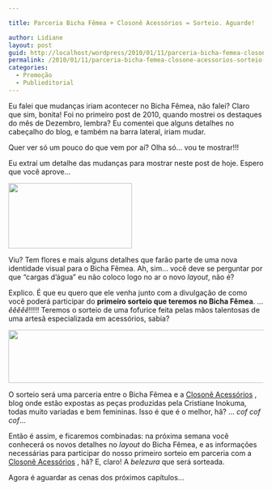 ```yaml
---

title: Parceria Bicha Fêmea + Closonê Acessórios = Sorteio. Aguarde!

author: Lidiane
layout: post
guid: http://localhost/wordpress/2010/01/11/parceria-bicha-femea-closone-acessorios-sorteio-aguarde/
permalink: /2010/01/11/parceria-bicha-femea-closone-acessorios-sorteio-aguarde/
categories:
  - Promoção
  - Publieditorial
---
```

Eu falei que mudanças iriam acontecer no Bicha Fêmea, não falei? Claro que sim, bonita! Foi no primeiro post de 2010, quando mostrei os destaques do mês de Dezembro, lembra? Eu comentei que alguns detalhes no cabeçalho do blog, e também na barra lateral, iriam mudar.

Quer ver só um pouco do que vem por aí? Olha só… vou te mostrar!!!

<!--more-->

Eu extraí um detalhe das mudanças para mostrar neste post de hoje. Espero que você aprove…

[<img class="aligncenter size-full wp-image-4081" title="banner closonê" src="http://www.trololodemulher.com.br/blog/wp-content/uploads/2010/01/banner-closone1.jpg" alt="" width="244" height="129" />](http://www.trololodemulher.com.br/blog/wp-content/uploads/2010/01/banner-closone1.jpg)

Viu? Tem flores e mais alguns detalhes que farão parte de uma nova identidade visual para o Bicha Fêmea. Ah, sim… você deve se perguntar por que “cargas d’água” eu não coloco logo no ar o novo _layout_, não é?

Explico. É que eu quero que ele venha junto com a divulgação de como você poderá participar do **primeiro sorteio que teremos no Bicha Fêmea**. … _êêêêê_!!!!! Teremos o sorteio de uma fofurice feita pelas mãos talentosas de uma artesã especializada em acessórios, sabia?

[<img class="aligncenter size-full wp-image-4043" title="banner closonê" src="http://www.trololodemulher.com.br/blog/wp-content/uploads/2010/01/banner-closone.jpg" alt="" width="878" height="105" />](http://www.trololodemulher.com.br/blog/wp-content/uploads/2010/01/banner-closone.jpg)

O sorteio será uma parceria entre o Bicha Fêmea e a [Closonê Acessórios](http://closone.blogspot.com/) , blog onde estão expostas as peças produzidas pela Cristiane Inokuma, todas muito variadas e bem femininas. Isso é que é o melhor, hã? … _cof cof cof_…

Então é assim, e ficaremos combinadas: na próxima semana você conhecerá os novos detalhes no _layout_ do Bicha Fêmea, e as informações necessárias para participar do nosso primeiro sorteio em parceria com a [Closonê Acessórios](http://closone.blogspot.com/) , hã? E, claro! A _belezura_ que será sorteada.

Agora é aguardar as cenas dos próximos capítulos…